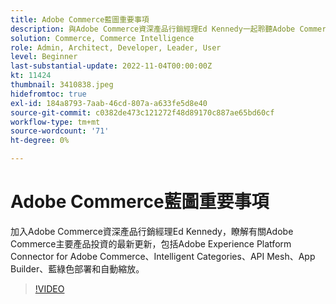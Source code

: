 ```yaml
---
title: Adobe Commerce藍圖重要事項
description: 與Adobe Commerce資深產品行銷經理Ed Kennedy一起聆聽Adobe Commerce產品投資重點的最新消息
solution: Commerce, Commerce Intelligence
role: Admin, Architect, Developer, Leader, User
level: Beginner
last-substantial-update: 2022-11-04T00:00:00Z
kt: 11424
thumbnail: 3410838.jpeg
hidefromtoc: true
exl-id: 184a8793-7aab-46cd-807a-a633fe5d8e40
source-git-commit: c0382de473c121272f48d89170c887ae65bd60cf
workflow-type: tm+mt
source-wordcount: '71'
ht-degree: 0%

---
```


# Adobe Commerce藍圖重要事項

加入Adobe Commerce資深產品行銷經理Ed Kennedy，瞭解有關Adobe Commerce主要產品投資的最新更新，包括Adobe Experience Platform Connector for Adobe Commerce、Intelligent Categories、API Mesh、App Builder、藍綠色部署和自動縮放。

>[!VIDEO](https://video.tv.adobe.com/v/3410838/?quality=12&learn=on)
